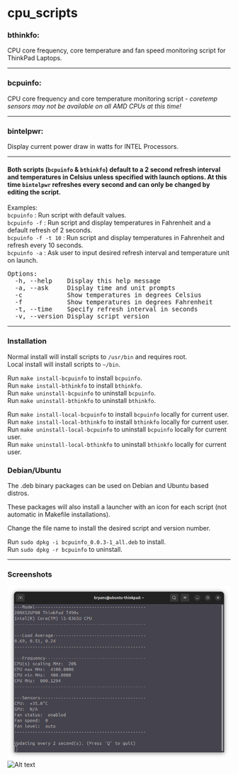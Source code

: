 # cpu_scripts

### bthinkfo:
CPU core frequency, core temperature and fan speed monitoring script for ThinkPad Laptops.

---

### bcpuinfo:
CPU core frequency and core temperature monitoring script - *coretemp sensors may not be available on all AMD CPUs at this time!*

---

### bintelpwr:
Display current power draw in watts for INTEL Processors.

---

#### Both scripts (`bcpuinfo` & `bthinkfo`) default to a 2 second refresh interval and temperatures in Celsius unless specified with launch options. At this time `bintelpwr` refreshes every second and can only be changed by editing the script.

Examples:<br>
`bcpuinfo` : Run script with default values.<br>
`bcpuinfo -f` : Run script and display temperatures in Fahrenheit and a default refresh of 2 seconds.<br>
`bcpuinfo -f -t 10` : Run script and display temperatures in Fahrenheit and refresh every 10 seconds.<br>
`bcpuinfo -a` : Ask user to input desired refresh interval and temperature unit on launch.<br>

<pre>
Options:
  -h, --help    Display this help message
  -a, --ask     Display time and unit prompts
  -c            Show temperatures in degrees Celsius
  -f            Show temperatures in degrees Fahrenheit
  -t, --time    Specify refresh interval in seconds
  -v, --version Display script version
</pre>

---

### Installation

Normal install will install scripts to `/usr/bin` and requires root.<br>
Local install will install scripts to `~/bin`.<br>

Run `make install-bcpuinfo` to install `bcpuinfo`.<br>
Run `make install-bthinkfo` to install `bthinkfo`.<br>
Run `make uninstall-bcpuinfo` to uninstall `bcpuinfo`.<br>
Run `make uninstall-bthinkfo` to uninstall `bthinkfo`.<br>

Run `make install-local-bcpuinfo` to install `bcpuinfo` locally for current user.<br>
Run `make install-local-bthinkfo` to install `bthinkfo` locally for current user.<br>
Run `make uninstall-local-bcpuinfo` to uninstall `bcpuinfo` locally for current user.<br>
Run `make uninstall-local-bthinkfo` to uninstall `bthinkfo` locally for current user.<br>

### Debian/Ubuntu

The .deb binary packages can be used on Debian and Ubuntu based distros.

These packages will also install a launcher with an icon for each script (not automatic in Makefile installations).

Change the file name to install the desired script and version number.

Run `sudo dpkg -i bcpuinfo_0.0.3-1_all.deb` to install.<br>
Run `sudo dpkg -r bcpuinfo` to uninstall.<br>

---
### Screenshots

![Alt text](/screenshots/bthinkfo.png?raw=true "bthinkfo")
![Alt text](/screenshots/bcpuinfo.png?raw=true "bcpuinfo")
